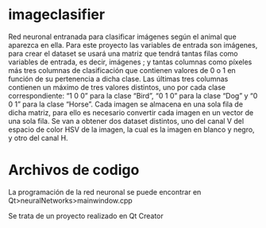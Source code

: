 # imageclasifier

Red neuronal entranada para clasificar imágenes según el animal que aparezca en ella.
Para este proyecto las variables de entrada son imágenes, para crear el dataset se usará una matriz
que tendrá tantas filas como variables de entrada, es decir, imágenes ; y tantas columnas como
píxeles más tres columnas de clasificación que contienen valores de 0 o 1 en función de su
pertenencia a dicha clase.
Las últimas tres columnas contienen un máximo de tres valores distintos, uno por cada clase
correspondiente: “1 0 0” para la clase “Bird”, “0 1 0” para la clase “Dog” y “0 0 1” para la clase
“Horse”.
Cada imagen se almacena en una sola fila de dicha matriz, para ello es necesario convertir cada
imagen en un vector de una sola fila.
Se van a obtener dos dataset distintos, uno del canal V del espacio de color HSV de la imagen, la
cual es la imagen en blanco y negro, y otro del canal H.


# Archivos de codigo
La programación de la red neuronal se puede encontrar en Qt>neuralNetworks>mainwindow.cpp

Se trata de un proyecto realizado en Qt Creator
